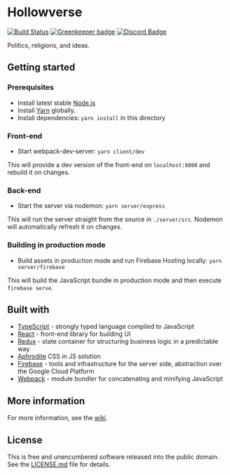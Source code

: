 # Hollowverse

[![Build Status](https://travis-ci.org/hollowverse/hollowverse.svg?branch=master)](https://travis-ci.org/hollowverse/hollowverse)
[![Greenkeeper badge](https://badges.greenkeeper.io/hollowverse/hollowverse.svg)](https://greenkeeper.io/)
[![Discord Badge](https://img.shields.io/discord/308394001789353985.svg)](https://discordapp.com/invite/KmnPYnu)

Politics, religions, and ideas.

## Getting started

### Prerequisites

* Install latest stable [Node.js](https://nodejs.org/en/)
* Install [Yarn](https://yarnpkg.com/lang/en/docs/install/) globally.
* Install dependencies: `yarn install` in this directory

### Front-end

* Start webpack-dev-server: `yarn client/dev`

This will provide a dev version of the front-end on `localhost:8080` and rebuild it on changes.

### Back-end

* Start the server via nodemon: `yarn server/express`

This will run the server straight from the source in `./server/src`. Nodemon will automatically refresh it on changes.

### Building in production mode

* Build assets in production mode and run Firebase Hosting locally: `yarn server/firebase`

This will build the JavaScript bundle in production mode and then execute `firebase serve`.

## Built with

* [TypeScript](https://www.typescriptlang.org/) - strongly typed language compiled to JavaScript
* [React](https://facebook.github.io/react/) - front-end library for building UI
* [Redux](http://redux.js.org/) - state container for structuring business logic in a predictable way
* [Aphrodite](https://github.com/Khan/aphrodite) CSS in JS solution
* [Firebase](https://firebase.google.com/) - tools and infrastructure for the server side, abstraction over the Google Cloud Platform
* [Webpack](https://webpack.github.io/) - module bundler for concatenating and minifying JavaScript

## More information

For more information, see the [wiki](https://github.com/hollowverse/hollowverse/wiki).

## License

This is free and unencumbered software released into the public domain. See the [LICENSE.md](./LICENSE.md) file for details.
